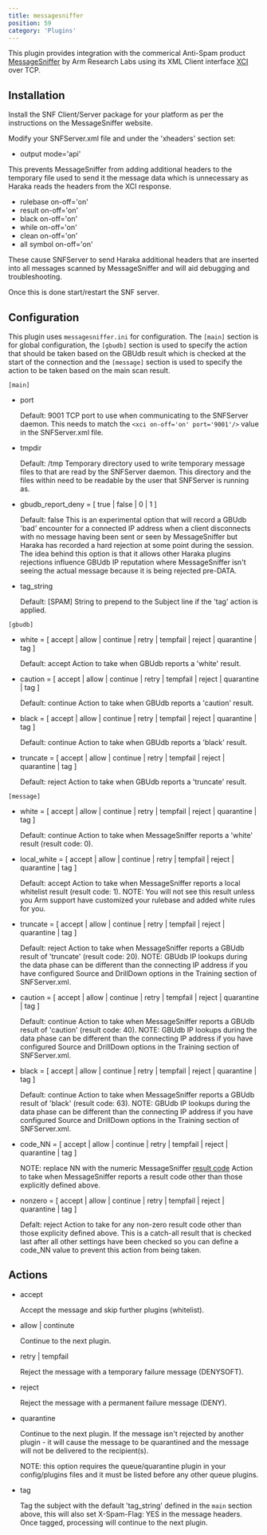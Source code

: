 ```yaml
---
title: messagesniffer
position: 59
category: 'Plugins'
---
```


This plugin provides integration with the commerical Anti-Spam product [MessageSniffer](http://armresearch.com/products/sniffer.jsp) by Arm Research Labs using its XML Client interface [XCI](http://armresearch.com/support/articles/software/snfServer/xci/) over TCP.

Installation
------------

Install the SNF Client/Server package for your platform as per the instructions on the MessageSniffer website.

Modify your SNFServer.xml file and under the 'xheaders' section set:

* output mode='api'

This prevents MessageSniffer from adding additional headers to the temporary file used to send it the message data which is 
unnecessary as Haraka reads the headers from the XCI response.

* rulebase on-off='on'
* result on-off='on'
* black on-off='on'
* while on-off='on'
* clean on-off='on'
* all symbol on-off='on'

These cause SNFServer to send Haraka additional headers that are inserted into all messages scanned by MessageSniffer and 
will aid debugging and troubleshooting.

Once this is done start/restart the SNF server.

Configuration
-------------

This plugin uses `messagesniffer.ini` for configuration.  The `[main]` section is for global configuration, the `[gbudb]` 
section is used to specify the action that should be taken based on the GBUdb result which is checked at the start of the 
connection and the `[message]` section is used to specify the action to be taken based on the main scan result.

`[main]`

- port

    Default: 9001
    TCP port to use when communicating to the SNFServer daemon.
    This needs to match the `<xci on-off='on' port='9001'/>` value in the SNFServer.xml file.
    
- tmpdir

    Default: /tmp
    Temporary directory used to write temporary message files to that are read by the SNFServer daemon.
    This directory and the files within need to be readable by the user that SNFServer is running as.

- gbudb\_report\_deny = [ true | false | 0 | 1 ]

    Default: false
    This is an experimental option that will record a GBUdb 'bad' encounter for a connected IP address when a client 
    disconnects with no message having been sent or seen by MessageSniffer but Haraka has recorded a hard rejection at 
    some point during the session.  The idea behind this option is that it allows other Haraka plugins rejections influence 
    GBUdb IP reputation where MessageSniffer isn't seeing the actual message because it is being rejected pre-DATA.

- tag\_string

    Default: [SPAM]
    String to prepend to the Subject line if the 'tag' action is applied.

`[gbudb]`

- white = [ accept | allow | continue | retry | tempfail | reject | quarantine | tag ]

    Default: accept
    Action to take when GBUdb reports a 'white' result.

- caution = [ accept | allow | continue | retry | tempfail | reject | quarantine | tag ]

    Default: continue
    Action to take when GBUdb reports a 'caution' result.
    
- black = [ accept | allow | continue | retry | tempfail | reject | quarantine | tag ]

    Default: continue
    Action to take when GBUdb reports a 'black' result.
    
- truncate = [ accept | allow | continue | retry | tempfail | reject | quarantine | tag ]
    
    Default: reject
    Action to take when GBUdb reports a 'truncate' result.

`[message]`

- white = [ accept | allow | continue | retry | tempfail | reject | quarantine | tag ]

    Default: continue
    Action to take when MessageSniffer reports a 'white' result (result code: 0).

- local\_white = [ accept | allow | continue | retry | tempfail | reject | quarantine | tag ]

    Default: accept
    Action to take when MessageSniffer reports a local whitelist result (result code: 1).
    NOTE: You will not see this result unless you Arm support have customized your rulebase and added white rules for you.

- truncate = [ accept | allow | continue | retry | tempfail | reject | quarantine | tag ]

    Default: reject
    Action to take when MessageSniffer reports a GBUdb result of 'truncate' (result code: 20).
    NOTE: GBUdb IP lookups during the data phase can be different than the connecting IP address if you have configured 
    Source and DrillDown options in the Training section of SNFServer.xml.

- caution = [ accept | allow | continue | retry | tempfail | reject | quarantine | tag ]

    Default: continue
    Action to take when MessageSniffer reports a GBUdb result of 'caution' (result code: 40).
    NOTE: GBUdb IP lookups during the data phase can be different than the connecting IP address if you have configured 
    Source and DrillDown options in the Training section of SNFServer.xml.
    
- black = [ accept | allow | continue | retry | tempfail | reject | quarantine | tag ]

    Default: continue
    Action to take when MessageSniffer reports a GBUdb result of 'black' (result code: 63).
    NOTE: GBUdb IP lookups during the data phase can be different than the connecting IP address if you have configured 
    Source and DrillDown options in the Training section of SNFServer.xml.

- code\_NN = [ accept | allow | continue | retry | tempfail | reject | quarantine | tag ]

    NOTE: replace NN with the numeric MessageSniffer [result code](http://armresearch.com/support/articles/software/snfServer/core.jsp)
    Action to take when MessageSniffer reports a result code other than those explicitly defined above.

- nonzero = [ accept | allow | continue | retry | tempfail | reject | quarantine | tag ]

    Defalt: reject
    Action to take for any non-zero result code other than those explicity defined above.  This is a catch-all result that 
    is checked last after all other settings have been checked so you can define a code\_NN value to prevent this action from 
    being taken.

Actions
-------

* accept

    Accept the message and skip further plugins (whitelist).
    
* allow | continute

    Continue to the next plugin.
    
* retry | tempfail

    Reject the message with a temporary failure message (DENYSOFT).
    
* reject

    Reject the message with a permanent failure message (DENY).
    
* quarantine

    Continue to the next plugin.  If the message isn't rejected by another plugin - it will cause the message to be quarantined
    and the message will not be delivered to the recipient(s).
    
    NOTE: this option requires the queue/quarantine plugin in your config/plugins files and it must be listed before any 
    other queue plugins.

* tag

    Tag the subject with the default 'tag\_string' defined in the `main` section above, this will also set X-Spam-Flag: YES in 
    the message headers.   Once tagged, processing will continue to the next plugin.
    

